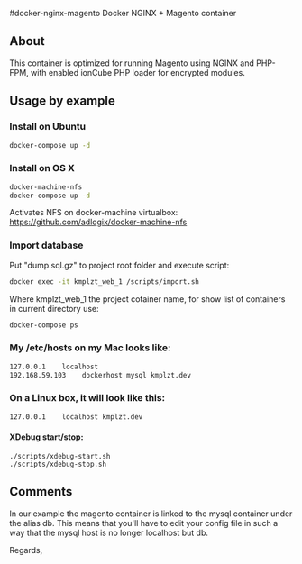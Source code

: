 #docker-nginx-magento
Docker NGINX + Magento container


## About

This container is optimized for running Magento using NGINX and PHP-FPM, with enabled ionCube PHP loader for encrypted modules.

## Usage by example

### Install on Ubuntu

```sh
docker-compose up -d
```

### Install on OS X

```sh
docker-machine-nfs
docker-compose up -d
```
Activates NFS on docker-machine virtualbox:
https://github.com/adlogix/docker-machine-nfs

### Import database

Put "dump.sql.gz" to project root folder and execute script:

```sh
docker exec -it kmplzt_web_1 /scripts/import.sh
```

Where kmplzt_web_1 the project cotainer name, for show list of containers in current directory use:

```sh
docker-compose ps
```


### My /etc/hosts on my Mac looks like:

```sh
127.0.0.1    localhost
192.168.59.103	  dockerhost mysql kmplzt.dev
```

### On a Linux box, it will look like this:

```sh
127.0.0.1    localhost kmplzt.dev
```

#### XDebug start/stop:

```shell
./scripts/xdebug-start.sh
./scripts/xdebug-stop.sh
```

## Comments

In our example the magento container is linked to the mysql container under the alias db.
This means that you'll have to edit your config file in such a way that the mysql host is no longer localhost but db.


Regards,
